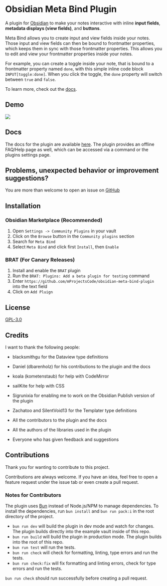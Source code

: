 # Obsidian Meta Bind Plugin

A plugin for [Obsidian](https://obsidian.md/) to make your notes interactive with inline **input fields**, **metadata displays (view fields)**, and **buttons**.

Meta Bind allows you to create input and view fields inside your notes.
Those input and view fields can then be bound to frontmatter properties, which keeps them in sync with those frontmatter properties.
This allows you to edit and view your frontmatter properties inside your notes.

For example, you can create a toggle inside your note, that is bound to a frontmatter property named `done`, with this simple inline code block `INPUT[toggle:done]`.
When you click the toggle, the `done` property will switch between `true` and `false`.

To learn more, check out the [docs](https://mprojectscode.github.io/obsidian-meta-bind-plugin-docs).

## Demo

![](https://github.com/mProjectsCode/obsidian-meta-bind-plugin/raw/master/images/meta-bind-plugin-demo-3-gif.gif)

## Docs

The docs for the plugin are available [here](https://mprojectscode.github.io/obsidian-meta-bind-plugin-docs).
The plugin provides an offline FAQ/Help page as well, which can be accessed via a command or the plugins settings page.

## Problems, unexpected behavior or improvement suggestions?

You are more than welcome to open an issue on [GitHub](https://github.com/mProjectsCode/obsidian-meta-bind-plugin/issues)

## Installation

### Obsidian Marketplace (Recommended)

1. Open `Settings -> Community Plugins` in your vault
2. Click on the `Browse` button in the `Community plugins` section
3. Search for `Meta Bind`
4. Select `Meta Bind` and click first `Install`, then `Enable`

### BRAT (For Canary Releases)

1. Install and enable the `BRAT` plugin
2. Run the `BRAT: Plugins: Add a beta plugin for testing` command
3. Enter `https://github.com/mProjectsCode/obsidian-meta-bind-plugin` into the text field
4. Click on `Add Pluign`

## License

[GPL-3.0](https://choosealicense.com/licenses/gpl-3.0/)

## Credits

I want to thank the following people:

-   blacksmithgu for the Dataview type definitions
-   Daniel (dbarenholz) for his contributions to the plugin and the docs
-   koala (kometenstaub) for help with CodeMirror
-   sailKite for help with CSS
-   Sigrunixia for enabling me to work on the Obsidian Publish version of the plugin
-   Zachatoo and SilentVoid13 for the Templater type definitions

-   All the contributors to the plugin and the docs
-   All the authors of the libraries used in the plugin
-   Everyone who has given feedback and suggestions

## Contributions

Thank you for wanting to contribute to this project.

Contributions are always welcome. If you have an idea, feel free to open a feature request under the issue tab or even create a pull request.

### Notes for Contributors

The plugin uses [Bun](https://bun.sh/) instead of Node.js/NPM to manage dependencies.
To install the dependencies, run `bun install` and `bun run pack:i` in the root directory of the project.

-   `bun run dev` will build the plugin in dev mode and watch for changes. The plugin builds directly into the example vault inside of this repo.
-   `bun run build` will build the plugin in production mode. The plugin builds into the root of this repo.
-   `bun run test` will run the tests.
-   `bun run check` will check for formatting, linting, type errors and run the tests.
-   `bun run check:fix` will fix formatting and linting errors, check for type errors and run the tests.

`bun run check` should run successfully before creating a pull request.
